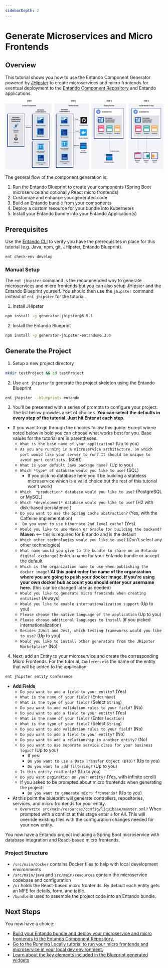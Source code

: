 ```yaml
---
sidebarDepth: 2
---
```


# Generate Microservices and Micro Frontends

## Overview

This tutorial shows you how to use the Entando Component Generator powered by [JHipster](https://www.jhipster.tech/) to create microservices and micro frontends for eventual deployment to the [Entando Component Repository](../../docs/ecr/ecr-overview.md) and Entando applications.

![Entando Component Generator](./img/component-gen-flow.png)

The general flow of the component generation is:

1. Run the Entando Blueprint to create your components (Spring Boot microservice and optionally React micro frontends)
2. Customize and enhance your generated code
3. Build an Entando bundle from your components
4. Deploy a custom resource for your bundle into Kubernetes
5. Install your Entando bundle into your Entando Application(s)

## Prerequisites
Use the [Entando CLI](../../docs/reference/entando-cli.md#check-environment) to verify you have the prerequisites in place for this tutorial (e.g. Java, npm, git, JHipster, Entando Blueprint). 
``` sh
ent check-env develop
```  

### Manual Setup
The `ent jhipster` command is the recommended way to generate microservices and micro frontends but you can also setup JHipster and the Entando Blueprint yourself. You should then use the `jhipster` command instead of `ent jhipster` for the tutorial.   
1. Install JHipster 
``` sh
npm install -g generator-jhipster@6.9.1 
```

2. Install the Entando Blueprint 
```sh 
npm install -g generator-jhipster-entando@6.3.0
```

## Generate the Project
1. Setup a new project directory
``` sh
mkdir testProject && cd testProject
```

2. Use `ent jhipster` to generate the project skeleton using the Entando Blueprint
``` sh
ent jhipster --blueprints entando
``` 

3. You'll be presented with a series of prompts to configure your project. The list below provides a set of choices. **You can select the defaults in every step of the tutorial. Just hit Enter at each step.**

 - If you want to go through the choices follow this guide. Except where noted below in bold you can choose what works best for you. Base values for the tutorial are in parentheses.
     - `What is the base name of your application?` (Up to you)
     - `As you are running in a microservice architecture, on which port would like your server to run? It should be unique to avoid port conflicts.` (8081)
     - `What is your default Java package name? `(Up to you)
     - `Which *type* of database would you like to use?` (SQL)
         - If you pick no database here you'll be building a stateless microservice which is a valid choice but the rest of this tutorial won't work)
     - `Which  *production* database would you like to use?` (PostgreSQL or MySQL)
     - `Which *development* database would you like to use?` (H2 with disk-based persistence )
     - `Do you want to use the Spring cache abstraction?` (Yes, with the Caffeine implementation)
     - ` Do you want to use Hibernate 2nd level cache?` (Yes)
     - `Would you like to use Maven or Gradle for building the backend?` **Maven** <-- this is required for Entando and is the default
     - `Which other technologies would you like to use?` (Don't select any other technologies)
     - `What name would you give to the bundle to share on an Entando digital-exchange?` Enter a name for your Entando bundle or accept the default
     - `Which is the organization name to use when publishing the docker image?` **At this point enter the name of the organization where you are going to push your docker image. If you're using your own docker hub account you should enter your username here.** (this can be changed later as needed)
     - `Would you like to generate micro frontends when creating entities?` (Always)
     - `Would you like to enable internationalization support` (Up to you)
     - `Please choose the native language of the application` (Up to you)
     - `Please choose additional languages to install` (if you picked internationalization)
     - `Besides JUnit and Jest, which testing frameworks would you like to use?` (Up to you)
     - `Would you like to install other generators from the JHipster Marketplace?` (No)

 4. Next, add an Entity to your microservice and create the corresponding Micro Frontends. For the tutorial, `Conference` is the name of the entity that will be added to the application.
 ``` sh
ent jhipster entity Conference 
```
   - **Add Fields**
     - `Do you want to add a field to your entity?` (Yes)
     - `What is the name of your field?` (Enter `name`)
     - `What is the type of your field?` (Select `String`)
     - `Do you want to add validation rules to your field?` (No)
     - `Do you want to add a field to your entity?` (Yes)
     - `What is the name of your field?` (Enter `location`)
     - `What is the type of your field?` (Select `String`)
     - `Do you want to add validation rules to your field?` (No)
     - `Do you want to add a field to your entity?` (No)
     - `Do you want to add a relationship to another entity?` (No)
     - `Do you want to use separate service class for your business logic?` (Up to you)
        - If yes:
        - `Do you want to use a Data Transfer Object (DTO)?` (Up to you)
        - `Do you want to add filtering?` (Up to you)
     - `Is this entity read-only?` (Up to you)
     - `Do you want pagination on your entity?` (Yes, with infinite scroll)
     - If you asked to be prompted about micro frontends when generating the project: 
       - `Do you want to generate micro frontends?` (Up to you)
   - At this point the blueprint will generate controllers, repositories, services, and micro frontends for your entity.
     - `Overwrite src/main/resources/config/liquibase/master.xml?` When prompted with a conflict at this stage enter `a` for All. This will override existing files with the configuration changes needed for your new entity.
     
You now have a Entando project including a Spring Boot microservice with database integration and React-based micro frontends.      
     
### Project Structure 
   * ```/src/main/docker``` contains Docker files to help with local development environments
   * ```/src/main/java``` and ```src/main/resources``` contain the microservice codebase and configuration
   * ```/ui``` holds the React-based micro frontends. By default each entity gets an MFE for details, form, and table.
   * ```/bundle``` is used to assemble the project code into an Entando bundle.

## Next Steps
You now have a choice:
   - [Build your Entando bundle and deploy your microservice and micro frontends to the Entando Component Repository.](../ecr/publish-project-bundle.md)
   - [Go to the Running Locally tutorial to run your micro frontends and microservice in your local dev environment.](./run-local.md)
   - [Learn about the key elements included in the Blueprint generated widgets](../micro-frontends/generate-micro-frontends-from-a-database-entity/)
